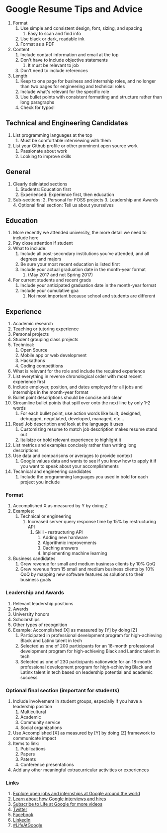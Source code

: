 # Google Resume Tips and Advice #
1. Format
	1. Use simple and consistent design, font, sizing, and spacing
		1. Easy to scan and find info
	2. Use black or dark, readable ink
	3. Format as a PDF
2. Content
	1. Include contact information and email at the top
	2. Don't have to include objective statements
		1. It must be relevant to job
	3. Don't need to include references
3. Length
	1. Keep to one page for business and internship roles, and no longer than two pages for engineering and technical roles
	2. Include what's relevant for the specific role
	3. Use bullet points with consistent formatting and structure rather than long paragraphs
	4. Check for typos!

## Technical and Engineering Candidates ##
1. List programming languages at the top
	1. Must be comfortable interviewing with them
2. List your Github profile or other prominent open source work
	1. Passionate about work
	2. Looking to improve skills

## General ##
1. Clearly deliniated sections
	1. Students: Education first
	2. Experienced: Experience first, then education
2. Sub-sections:
	2. Personal for FOSS projects
	3. Leadership and Awards
	4. Optional final section: Tell us about yourselves

## Education ##
1. More recently we attended university, the more detail we need to include here
2. Pay close attention if student
3. What to include:
	1. Include all post-secondary institutions you've attended, and all degrees and majors
	2. Be sure your most recent education is listed first
	3. Include your actual graduation date in the month-year format
		1. (May 2017 and not Spring 2017)
4. For current students and recent grads
	1. Include your anticipated graduation date in the month-year format
	2. Include your cumulative gpa
		1. Not most important because school and students are different

## Experience ##
1. Academic research
2. Teaching or tutoring experience
3. Personal projects
4. Student grouping class projects
5. Technical:
	1. Open Source
	2. Mobile app or web development
	3. Hackathons
	4. Coding competitions
6. What is relevant for the role and include the required experience
7. List everything in reverse chronological order with most recent experience first
8. Include employer, position, and dates employed for all jobs and internships in the month-year format
9. Bullet point descriptions should be concise and clear
10. Streamline bullet points that spill over onto the next line by only 1-2 words
	1. For each bullet point, use action words like built, designed, debugged, negotiated, developed, managed, etc...
11. Read Job description and look at the language it uses
	1. Customizing resume to match job description makes resume stand out
	2. Italisize or bold relevant experience to highlight it
12. List metrics and examples concisely rather than writing long descriptions
13. Use data and comparisons or averages to provide context
	1. Google values data and wants to see if you know how to apply it if you want to speak about your accomplishments
14. Technical and engineering candidates
	1. Include the programming languages you used in bold for each project you include

### Format ###
1. Accomplished X as measured by Y by doing Z
2. Examples:
	1. Technical or engineering
		1. Increased server query response time by 15% by restructuring API
			1. Skill - restructuring API
				1. Adding new hardware
				2. Algorithmic improvements
				3. Caching answers
				4. Implementing machine learning
3. Business candidates
	1. Grew revenue for small and medium business clients by 10% QoQ
	2. Grew revenue from 15 small and medium business clients by 10% QoQ by mapping new software features as solutions to their business goals

### Leadership and Awards ###
1. Relevant leadership positions
2. Awards
3. University honors
4. Scholarships
5. Other types of recognition
6. Example: Accomplished [X] as measured by [Y] by doing [Z]
	1. Participated in professional development program for high-achieving Black and Latinx talent in tech
	2. Selected as one of 200 participants for an 18-month professional development program for high-achieving Black and Lantinx talent in tech
	3. Selected as one of 230 participants nationwide for an 18-month professional development program for high-achieving Black and Latinx talent in tech based on leadership potential and academic success

### Optional final section (important for students) ###
1. Include involvement in student groups, especially if you have a leadership position
	1. Multicultural
	2. Academic
	3. Community service
	4. Social organizations
2. Use Accomplished [X] as measured by [Y] by doing [Z] framework to communicate impact
3. Items to link:
	1. Publications
	2. Papers
	3. Patents
	4. Conference presentations
4. Add any other meaningful extracurricular activities or experiences

### Links ###
1. [Explore open jobs and internships at Google around the world](https://www.youtube.com/redirect?v=BYUy1yvjHxE&event=video_description&redir_token=rHubkvCFP5bgbm4Dq4led48W2cR8MTU2MjAwNTk2NUAxNTYxOTE5NTY1&q=https%3A%2F%2Fgoo.gle%2F2J2Ezeo)
2. [Learn about how Google interviews and hires](https://www.youtube.com/redirect?v=BYUy1yvjHxE&event=video_description&redir_token=rHubkvCFP5bgbm4Dq4led48W2cR8MTU2MjAwNTk2NUAxNTYxOTE5NTY1&q=https%3A%2F%2Fgoo.gle%2F2IGcoCY)
3. [Subscribe to Life at Google for more videos](https://www.youtube.com/redirect?v=BYUy1yvjHxE&event=video_description&redir_token=rHubkvCFP5bgbm4Dq4led48W2cR8MTU2MjAwNTk2NUAxNTYxOTE5NTY1&q=https%3A%2F%2Fgoo.gl%2FkqwUZd)
4. [Twitter](https://www.youtube.com/redirect?v=BYUy1yvjHxE&event=video_description&redir_token=rHubkvCFP5bgbm4Dq4led48W2cR8MTU2MjAwNTk2NUAxNTYxOTE5NTY1&q=https%3A%2F%2Fgoo.gl%2FkdYxFP)
5. [Facebook](https://www.youtube.com/redirect?v=BYUy1yvjHxE&event=video_description&redir_token=rHubkvCFP5bgbm4Dq4led48W2cR8MTU2MjAwNTk2NUAxNTYxOTE5NTY1&q=https%3A%2F%2Fgoo.gl%2FhXDzLf)
6. [LinkedIn](https://www.youtube.com/redirect?v=BYUy1yvjHxE&event=video_description&redir_token=rHubkvCFP5bgbm4Dq4led48W2cR8MTU2MjAwNTk2NUAxNTYxOTE5NTY1&q=https%3A%2F%2Fgoo.gl%2Fpa7ACr)
7. [#LifeAtGoogle](https://www.youtube.com/results?search_query=%23LifeAtGoogle)